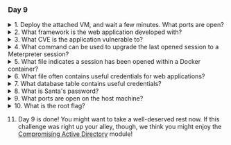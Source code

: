 ### Day 9

<details>
<summary>1. Deploy the attached VM, and wait a few minutes. What ports are open?</summary>

```80```
</details>
<details>
<summary>2. What framework is the web application developed with?</summary>

```Laravel```
</details>
<details>
<summary>3. What CVE is the application vulnerable to?</summary>

```CVE-2021-3129```
</details>
<details>
<summary>4. What command can be used to upgrade the last opened session to a Meterpreter session?</summary>

```sessions -u -1```
</details>
<details>
<summary>5. What file indicates a session has been opened within a Docker container?</summary>

```/.dockerenv```
</details>
<details>
<summary>6. What file often contains useful credentials for web applications?</summary>

```.env```
</details>
<details>
<summary>7. What database table contains useful credentials?</summary>

```users```
</details>
<details>
<summary>8. What is Santa's password?</summary>

```p4$$w0rd```
</details>
<details>
<summary>9. What ports are open on the host machine?</summary>

```22,80```
</details>
<details>
<summary>10. What is the root flag?</summary>

```THM{47C61A0FA8738BA77308A8A600F88E4B}```
</details>

11. Day 9 is done! You might want to take a well-deserved rest now. If this challenge was right up your alley, though, we think you might enjoy the [Compromising Active Directory](https://tryhackme.com/module/hacking-active-directory) module!
